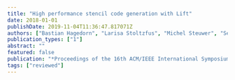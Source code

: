 ```yaml
---
title: "High performance stencil code generation with Lift"
date: 2018-01-01
publishDate: 2019-11-04T11:36:47.817071Z
authors: ["Bastian Hagedorn", "Larisa Stoltzfus", "Michel Steuwer", "Sergei Gorlatch", "Christophe Dubach"]
publication_types: ["1"]
abstract: ""
featured: false
publication: "*Proceedings of the 16th ACM/IEEE International Symposium on Code Generation and Optimization*"
tags: ["reviewed"]
---
```


